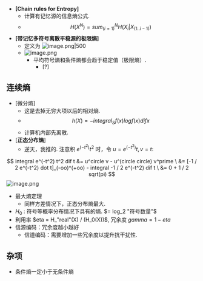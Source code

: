 - **[Chain rules for Entropy]**
    - 计算有记忆源的信息熵公式.
    - $$H(X^N) = sum_(i = 1)^N H(X_i | X_(1..i - 1))$$
- **[带记忆多符号离散平稳源的极限熵]**
    - 定义为 ![image.png|500](https://how-to-1258460161.cos.ap-shanghai.myqcloud.com/how-to/20241122170613.webp)
    - ![image.png](https://how-to-1258460161.cos.ap-shanghai.myqcloud.com/how-to/20241122170649.webp)
        - 平均符号熵和条件熵都会趋于稳定值（极限熵）.
            - [?]
 
## 连续熵

 - [微分熵] 
    - 这是去掉无穷大项以后的相对熵.
     - $$h(X) = - integral_S f(x) log f(x) dif x$$
    - 计算机内部先离散.
- [**正态分布熵**]
    - 逆天，我推的. 注意积 $e^(-t^2)t^2$ 时，令 $u = e^(-t^2)t, v = t$:

$$
integral e^(-t^2) t^2 dif t &= u^circle v - u^(circle circle) v^prime \
&= [-1 / 2 e^(-t^2) dot t]_(-oo)^(+oo) - integral -1 / 2 e^(-t^2) dif t \
&= 0 + 1 / 2 sqrt(pi)
$$
![image.png](https://how-to-1258460161.cos.ap-shanghai.myqcloud.com/how-to/20241128115147.webp)

- 最大熵定理
    - 同样方差情况下，正态分布熵最大.
- $H_0$ : 符号等概率分布情况下具有的熵. $= log_2 "符号数量"$
- 利用率 $eta = H_"real"(X) / (H_0(X))$, 冗余度 $gamma = 1 - eta$
- 信源编码：冗余度越小越好
    - 信道编码：需要增加一些冗余度以提升抗干扰性.

## 杂项

- 条件熵一定小于无条件熵
